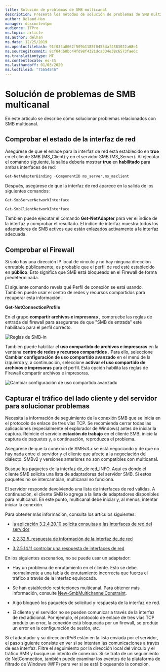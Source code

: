 ```yaml
---
title: Solución de problemas de SMB multicanal
description: Presenta los métodos de solución de problemas de SMB multicanal.
author: Deland-Han
manager: dcscontentpm
audience: ITPro
ms.topic: article
ms.author: delhan
ms.date: 12/25/2019
ms.openlocfilehash: 91f034a0062f509b1185f04554af4383022a68e1
ms.sourcegitcommit: 8cf04db0bc44fd98f4321dca334e38c6573fae6c
ms.translationtype: MT
ms.contentlocale: es-ES
ms.lasthandoff: 01/03/2020
ms.locfileid: "75654546"
---
```

# <a name="smb-multichannel-troubleshooting"></a>Solución de problemas de SMB multicanal

En este artículo se describe cómo solucionar problemas relacionados con SMB multicanal.

## <a name="check-the-network-interface-status"></a>Comprobar el estado de la interfaz de red

Asegúrese de que el enlace para la interfaz de red está establecido en **true** en el cliente SMB (MS\_Client) y en el servidor SMB (MS\_Server). Al ejecutar el comando siguiente, la salida debería mostrar **true** en **habilitado** para ambas interfaces de red:

```PowerShell
Get-NetAdapterBinding -ComponentID ms_server,ms_msclient
```

Después, asegúrese de que la interfaz de red aparece en la salida de los siguientes comandos:

```PowerShell
Get-SmbServerNetworkInterface
```

```PowerShell
Get-SmbClientNetworkInterface
```

También puede ejecutar el comando **Get-NetAdapter** para ver el índice de la interfaz y comprobar el resultado. El índice de interfaz muestra todos los adaptadores de SMB activos que están enlazados activamente a la interfaz adecuada.

## <a name="check-the-firewall"></a>Comprobar el Firewall

Si solo hay una dirección IP local de vínculo y no hay ninguna dirección enrutable públicamente, es probable que el perfil de red esté establecido en **público**. Esto significa que SMB está bloqueado en el Firewall de forma predeterminada.

El siguiente comando revela qué Perfil de conexión se está usando. También puede usar el centro de redes y recursos compartidos para recuperar esta información.

**Get-NetConnectionProfile**

En el grupo **compartir archivos e impresoras** , compruebe las reglas de entrada del firewall para asegurarse de que "SMB de entrada" esté habilitado para el perfil correcto.

![Reglas de SMB-in](media/smb-multichannel-troubleshooting-1.png)

También puede habilitar el **uso compartido de archivos e impresoras** en la ventana **centro de redes y recursos compartidos** . Para ello, seleccione **Cambiar configuración de uso compartido avanzado** en el menú de la izquierda y, a continuación, seleccione **activar el uso compartido de archivos e impresoras** para el perfil. Esta opción habilita las reglas de Firewall compartir archivos e impresoras.

![Cambiar configuración de uso compartido avanzado](media/smb-multichannel-troubleshooting-2.png)

## <a name="capture-client-and-server-sided-traffic-for-troubleshooting"></a>Capturar el tráfico del lado cliente y del servidor para solucionar problemas

Necesita la información de seguimiento de la conexión SMB que se inicia en el protocolo de enlace de tres vías TCP. Se recomienda cerrar todas las aplicaciones (especialmente el explorador de Windows) antes de iniciar la captura. Reinicie el servicio **estación de trabajo** en el cliente SMB, inicie la captura de paquetes y, a continuación, reproduzca el problema.

Asegúrese de que la conexión de SMBv3.*x* se está negociando y de que no hay nada entre el servidor y el cliente que afecte a la negociación del dialecto. SMBv2 y versiones anteriores no son compatibles con multicanal.

Busque los paquetes de la interfaz de\_de red\_INFO. Aquí es donde el cliente SMB solicita una lista de adaptadores del servidor SMB. Si estos paquetes no se intercambian, multicanal no funciona.

El servidor responde devolviendo una lista de interfaces de red válidas. A continuación, el cliente SMB lo agrega a la lista de adaptadores disponibles para multicanal. En este punto, multicanal debe iniciar y, al menos, intentar iniciar la conexión.

Para obtener más información, consulta los artículos siguientes:

- [la aplicación 3.2.4.20.10 solicita consultas a las interfaces de red del servidor](https://docs.microsoft.com/openspecs/windows_protocols/ms-smb2/147adde4-d936-4597-924a-8caa3429c6b0)

- [2.2.32.5\_respuesta de información de la interfaz de\_de red](https://docs.microsoft.com/openspecs/windows_protocols/ms-smb2/fcd862d1-1b85-42df-92b1-e103199f531f)

- [3.2.5.14.11 controlar una respuesta de interfaces de red](https://docs.microsoft.com/openspecs/windows_protocols/ms-smb2/5459722b-1eaa-4ead-b465-284363264cad)

En los siguientes escenarios, no se puede usar un adaptador:

- Hay un problema de enrutamiento en el cliente. Esto se debe normalmente a una tabla de enrutamiento incorrecta que fuerza el tráfico a través de la interfaz equivocada.

- Se han establecido restricciones multicanal. Para obtener más información, consulte [New-SmbMultichannelConstraint](https://docs.microsoft.com/powershell/module/smbshare/new-smbmultichannelconstraint).

- Algo bloqueó los paquetes de solicitud y respuesta de la interfaz de red.

- El cliente y el servidor no se pueden comunicar a través de la interfaz de red adicional. Por ejemplo, el protocolo de enlace de tres vías TCP produjo un error, la conexión está bloqueada por un firewall, se produjo un error en la configuración de sesión, etc.

Si el adaptador y su dirección IPv6 están en la lista enviada por el servidor, el paso siguiente consiste en ver si se intentan las comunicaciones a través de esa interfaz. Filtre el seguimiento por la dirección local del vínculo y el tráfico SMB y busque un intento de conexión. Si se trata de un seguimiento de NetConnection, también puede examinar los eventos de la plataforma de filtrado de Windows (WFP) para ver si se está bloqueando la conexión.
